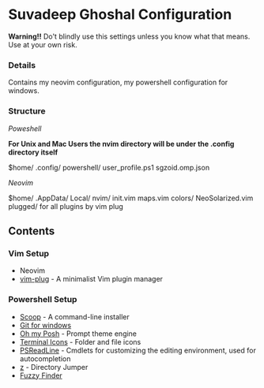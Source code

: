 # Suvadeep Ghoshal Configuration

**Warning!!** Do't blindly use this settings unless you know what that means. Use at your own risk.

### Details

Contains my neovim configuration, my powershell configuration for windows.

### Structure

*Poweshell*

**For Unix and Mac Users the nvim directory will be under the .config directory itself**

$home/
  .config/
    powershell/
      user_profile.ps1
      sgzoid.omp.json

*Neovim*

$home/
  .AppData/
    Local/
      nvim/
      init.vim
      maps.vim
      colors/
        NeoSolarized.vim
      plugged/
        for all plugins by vim plug

## Contents

### Vim Setup

- Neovim
- [vim-plug](https://github.com/junegunn/vim-plug) - A minimalist Vim plugin manager

### Powershell Setup

- [Scoop](https://scoop.sh/) -  A command-line installer
- [Git for windows](https://gitforwindows.org/)
- [Oh my Posh](https://ohmyposh.dev/) - Prompt theme engine
- [Terminal Icons](https://github.com/devblackops/Terminal-Icons) - Folder and file icons
- [PSReadLine](https://docs.microsoft.com/en-us/powershell/module/psreadline/) - Cmdlets for customizing the editing environment, used for autocompletion
- [z](https://www.powershellgallery.com/packages/z) - Directory Jumper
- [Fuzzy Finder](https://github.com/kelleyma49/PSFzf)
